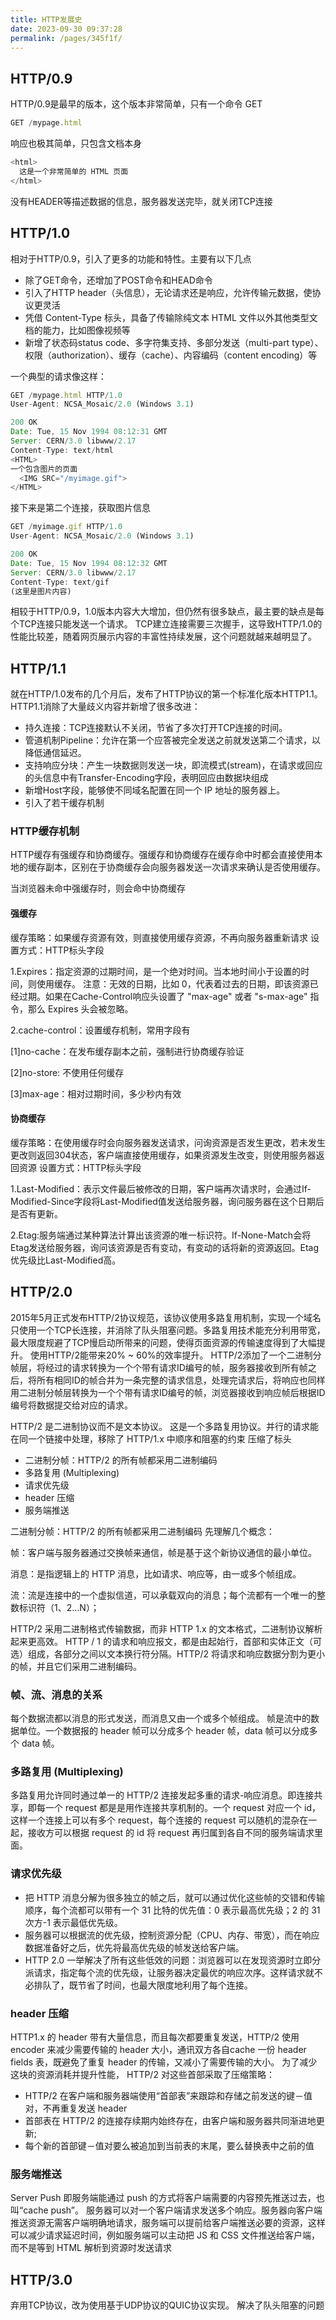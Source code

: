 ```yaml
---
title: HTTP发展史
date: 2023-09-30 09:37:28
permalink: /pages/345f1f/
---
```


## HTTP/0.9

HTTP/0.9是最早的版本，这个版本非常简单，只有一个命令 GET

```js
GET /mypage.html
```

响应也极其简单，只包含文档本身

```js
<html>
  这是一个非常简单的 HTML 页面
</html>
```

没有HEADER等描述数据的信息，服务器发送完毕，就关闭TCP连接

## HTTP/1.0

相对于HTTP/0.9，引入了更多的功能和特性。主要有以下几点

- 除了GET命令，还增加了POST命令和HEAD命令
- 引入了HTTP header（头信息），无论请求还是响应，允许传输元数据，使协议更灵活
- 凭借 Content-Type 标头，具备了传输除纯文本 HTML 文件以外其他类型文档的能力，比如图像视频等
- 新增了状态码status code、多字符集支持、多部分发送（multi-part type）、权限（authorization）、缓存（cache）、内容编码（content encoding）等

一个典型的请求像这样：

```js
GET /mypage.html HTTP/1.0
User-Agent: NCSA_Mosaic/2.0 (Windows 3.1)

200 OK
Date: Tue, 15 Nov 1994 08:12:31 GMT
Server: CERN/3.0 libwww/2.17
Content-Type: text/html
<HTML>
一个包含图片的页面
  <IMG SRC="/myimage.gif">
</HTML>
```

接下来是第二个连接，获取图片信息

```js
GET /myimage.gif HTTP/1.0
User-Agent: NCSA_Mosaic/2.0 (Windows 3.1)

200 OK
Date: Tue, 15 Nov 1994 08:12:32 GMT
Server: CERN/3.0 libwww/2.17
Content-Type: text/gif
(这里是图片内容)
```

相较于HTTP/0.9，1.0版本内容大大增加，但仍然有很多缺点，最主要的缺点是每个TCP连接只能发送一个请求。 TCP建立连接需要三次握手，这导致HTTP/1.0的性能比较差，随着网页展示内容的丰富性持续发展，这个问题就越来越明显了。

## HTTP/1.1

就在HTTP/1.0发布的几个月后，发布了HTTP协议的第一个标准化版本HTTP1.1。HTTP1.1消除了大量歧义内容并新增了很多改进：

- 持久连接：TCP连接默认不关闭，节省了多次打开TCP连接的时间。
- 管道机制Pipeline：允许在第一个应答被完全发送之前就发送第二个请求，以降低通信延迟。
- 支持响应分块：产生一块数据则发送一块，即流模式(stream)，在请求或回应的头信息中有Transfer-Encoding字段，表明回应由数据块组成
- 新增Host字段，能够使不同域名配置在同一个 IP 地址的服务器上。
- 引入了若干缓存机制

### HTTP缓存机制

HTTP缓存有强缓存和协商缓存。强缓存和协商缓存在缓存命中时都会直接使用本地的缓存副本，区别在于协商缓存会向服务器发送一次请求来确认是否使用缓存。

当浏览器未命中强缓存时，则会命中协商缓存

#### 强缓存

缓存策略：如果缓存资源有效，则直接使用缓存资源，不再向服务器重新请求
设置方式：HTTP标头字段

1.Expires：指定资源的过期时间，是一个绝对时间。当本地时间小于设置的时间，则使用缓存。
注意：无效的日期，比如 0，代表着过去的日期，即该资源已经过期。如果在Cache-Control响应头设置了 "max-age" 或者 "s-max-age" 指令，那么 Expires 头会被忽略。

2.cache-control：设置缓存机制，常用字段有

[1]no-cache：在发布缓存副本之前，强制进行协商缓存验证

[2]no-store: 不使用任何缓存

[3]max-age：相对过期时间，多少秒内有效

#### 协商缓存

缓存策略：在使用缓存时会向服务器发送请求，问询资源是否发生更改，若未发生更改则返回304状态，客户端直接使用缓存，如果资源发生改变，则使用服务器返回资源
设置方式：HTTP标头字段

1.Last-Modified：表示文件最后被修改的日期，客户端再次请求时，会通过If-Modified-Since字段将Last-Modified值发送给服务器，询问服务器在这个日期后是否有更新。

2.Etag:服务端通过某种算法计算出该资源的唯一标识符。If-None-Match会将Etag发送给服务器，询问该资源是否有变动，有变动的话将新的资源返回。Etag优先级比Last-Modified高。

## HTTP/2.0

2015年5月正式发布HTTP/2协议规范，该协议使用多路复用机制，实现一个域名只使用一个TCP长连接，并消除了队头阻塞问题。多路复用技术能充分利用带宽，最大限度规避了TCP慢启动所带来的问题，使得页面资源的传输速度得到了大幅提升。
使用HTTP/2能带来20% ~ 60%的效率提升。
HTTP/2添加了一个二进制分帧层，将经过的请求转换为一个个带有请求ID编号的帧，服务器接收到所有帧之后，将所有相同ID的帧合并为一条完整的请求信息，处理完请求后，将响应也同样用二进制分帧层转换为一个个带有请求ID编号的帧，浏览器接收到响应帧后根据ID编号将数据提交给对应的请求。

HTTP/2 是二进制协议而不是文本协议。
这是一个多路复用协议。并行的请求能在同一个链接中处理，移除了 HTTP/1.x 中顺序和阻塞的约束
压缩了标头

- 二进制分帧：HTTP/2 的所有帧都采用二进制编码
- 多路复用 (Multiplexing)
- 请求优先级
- header 压缩
- 服务端推送

二进制分帧：HTTP/2 的所有帧都采用二进制编码
先理解几个概念：

帧：客户端与服务器通过交换帧来通信，帧是基于这个新协议通信的最小单位。

消息：是指逻辑上的 HTTP 消息，比如请求、响应等，由一或多个帧组成。

流：流是连接中的一个虚拟信道，可以承载双向的消息；每个流都有一个唯一的整数标识符（1、2…N）；

HTTP/2 采用二进制格式传输数据，而非 HTTP 1.x 的文本格式，二进制协议解析起来更高效。 HTTP / 1 的请求和响应报文，都是由起始行，首部和实体正文（可选）组成，各部分之间以文本换行符分隔。HTTP/2 将请求和响应数据分割为更小的帧，并且它们采用二进制编码。

### 帧、流、消息的关系

每个数据流都以消息的形式发送，而消息又由一个或多个帧组成。 帧是流中的数据单位。一个数据报的 header 帧可以分成多个 header 帧，data 帧可以分成多个 data 帧。

### 多路复用 (Multiplexing)

多路复用允许同时通过单一的 HTTP/2 连接发起多重的请求-响应消息。即连接共享，即每一个 request 都是是用作连接共享机制的。一个 request 对应一个 id，这样一个连接上可以有多个 request，每个连接的 request 可以随机的混杂在一起，接收方可以根据 request 的 id 将 request 再归属到各自不同的服务端请求里面。

### 请求优先级

- 把 HTTP 消息分解为很多独立的帧之后，就可以通过优化这些帧的交错和传输顺序，每个流都可以带有一个 31 比特的优先值：0 表示最高优先级；2 的 31 次方-1 表示最低优先级。
- 服务器可以根据流的优先级，控制资源分配（CPU、内存、带宽），而在响应数据准备好之后，优先将最高优先级的帧发送给客户端。
- HTTP 2.0 一举解决了所有这些低效的问题：浏览器可以在发现资源时立即分派请求，指定每个流的优先级，让服务器决定最优的响应次序。这样请求就不必排队了，既节省了时间，也最大限度地利用了每个连接。

### header 压缩

HTTP1.x 的 header 带有大量信息，而且每次都要重复发送，HTTP/2 使用 encoder 来减少需要传输的 header 大小，通讯双方各自cache 一份 header fields 表，既避免了重复 header 的传输，又减小了需要传输的大小。
为了减少这块的资源消耗并提升性能， HTTP/2 对这些首部采取了压缩策略：

- HTTP/2 在客户端和服务器端使用“首部表”来跟踪和存储之前发送的键－值对，不再重复发送 header
- 首部表在 HTTP/2 的连接存续期内始终存在，由客户端和服务器共同渐进地更新;
- 每个新的首部键－值对要么被追加到当前表的末尾，要么替换表中之前的值

### 服务端推送

Server Push 即服务端能通过 push 的方式将客户端需要的内容预先推送过去，也叫“cache push”。
服务器可以对一个客户端请求发送多个响应。服务器向客户端推送资源无需客户端明确地请求，服务端可以提前给客户端推送必要的资源，这样可以减少请求延迟时间，例如服务端可以主动把 JS 和 CSS 文件推送给客户端，而不是等到 HTML 解析到资源时发送请求

## HTTP/3.0

弃用TCP协议，改为使用基于UDP协议的QUIC协议实现。
解决了队头阻塞的问题